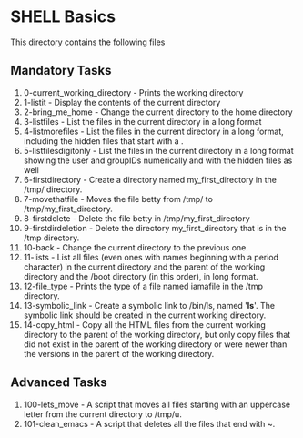 # SHELL Basics

This directory contains the following files

## Mandatory Tasks

1. 0-current_working_directory - Prints the working directory
2. 1-listit - Display the contents of the current directory
3. 2-bring_me_home - Change the current directory to the home directory
4. 3-listfiles - List the files in the current directory in a long format
5. 4-listmorefiles - List the files in the current directory in a long format, including the hidden files that start with a .
6. 5-listfilesdigitonly - List the files in the current directory in a long format showing the user and groupIDs numerically and with the hidden files as well
7. 6-firstdirectory - Create a directory named my_first_directory in the /tmp/ directory.
8. 7-movethatfile - Moves the file betty from /tmp/ to /tmp/my_first_directory.
9. 8-firstdelete - Delete the file betty in /tmp/my_first_directory
10. 9-firstdirdeletion - Delete the directory my_first_directory that is in the /tmp directory.
11. 10-back - Change the current directory to the previous one.
12. 11-lists - List all files (even ones with names beginning with a period character) in the current directory and the parent of the working directory and the /boot directory (in this order), in long format.
13. 12-file_type - Prints the type of a file named iamafile in the /tmp directory.
14. 13-symbolic_link - Create a symbolic link to /bin/ls, named '__ls__'. The symbolic link should be created in the current working directory.
15. 14-copy_html - Copy all the HTML files from the current working directory to the parent of the working directory, but only copy files that did not exist in the parent of the working directory or were newer than the versions in the parent of the working directory.

## Advanced Tasks

1. 100-lets_move - A script that moves all files starting with an uppercase letter from the current directory to /tmp/u.
2. 101-clean_emacs - A script that deletes all the files that end with ~.
 